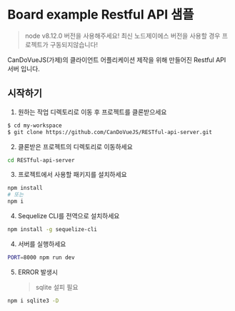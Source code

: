 Board example Restful API 샘플
==================================
> node v8.12.0 버전을 사용해주세요! 최신 노드제이에스 버전을 사용할 경우 프로젝트가 구동되지않습니다!

CanDoVueJS(가제)의 클라이언트 어플리케이션 제작을 위해 만들어진 Restful API 서버 입니다.

시작하기
---------------

1. 원하는 작업 디렉토리로 이동 후 프로젝트를 클론받으세요
```sh
$ cd my-workspace
$ git clone https://github.com/CanDoVueJS/RESTful-api-server.git
```

2. 클론받은 프로젝트의 디렉토리로 이동하세요
```sh
cd RESTful-api-server
```

3. 프로젝트에서 사용할 패키지를 설치하세요
```sh
npm install
# 또는
npm i
```

4. Sequelize CLI를 전역으로 설치하세요
```sh
npm install -g sequelize-cli
```

4. 서버를 실행하세요
```sh
PORT=8000 npm run dev
```

5. ERROR 발생시
    > sqlite 설피 필요
```sh
npm i sqlite3 -D
```

